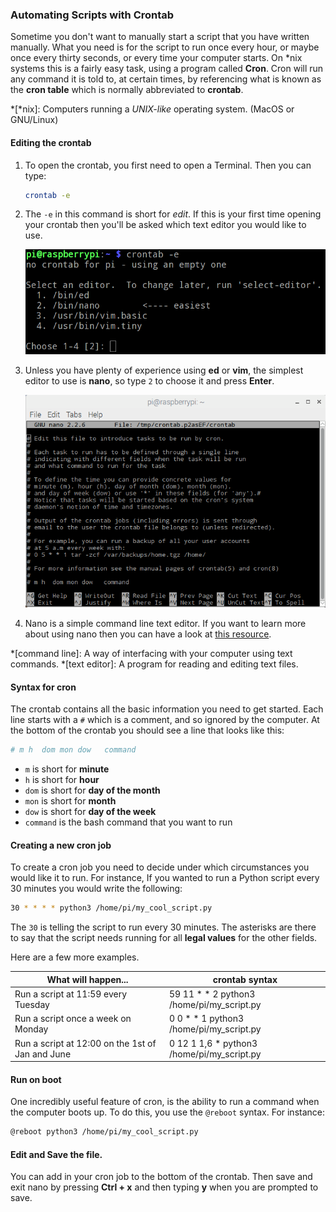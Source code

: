 ### Automating Scripts with Crontab

Sometime you don't want to manually start a script that you have written manually. What you need is for the script to run once every hour, or maybe once every thirty seconds, or every time your computer starts. On *nix systems this is a fairly easy task, using a program called **Cron**. Cron will run any command it is told to, at certain times, by referencing what is known as the **cron table** which is normally abbreviated to **crontab**.

*[*nix]: Computers running a *UNIX-like* operating system. (MacOS or GNU/Linux)

#### Editing the crontab

1. To open the crontab, you first need to open a Terminal. Then you can type:

	~~~bash
	crontab -e
	~~~

1. The `-e` in this command is short for *edit*. If this is your first time opening your crontab then you'll be asked which text editor you would like to use.

	![editor-choice](images/crontab-editor.png)
	
1. Unless you have plenty of experience using **ed** or **vim**, the simplest editor to use is **nano**, so type `2` to choose it and press **Enter**.

	![crontab in nano](images/crontab-nano.png)
	
1. Nano is a simple command line text editor. If you want to learn more about using nano then you can have a look at [this resource](nix-bash-using-nano).

*[command line]: A way of interfacing with your computer using text commands.
*[text editor]: A program for reading and editing text files.

#### Syntax for cron

The crontab contains all the basic information you need to get started. Each line starts with a `#` which is a comment, and so ignored by the computer. At the bottom of the crontab you should see a line that looks like this:

```bash
# m h  dom mon dow   command
```

- `m` is short for **minute**
- `h` is short for **hour**
- `dom` is short for **day of the month**
- `mon` is short for **month**
- `dow` is short for **day of the week**
- `command` is the bash command that you want to run

#### Creating a new cron job

To create a cron job you need to decide under which circumstances you would like it to run. For instance, If you wanted to run a Python script every 30 minutes you would write the following:

```bash
30 * * * * python3 /home/pi/my_cool_script.py
```

The `30` is telling the script to run every 30 minutes. The asterisks are there to say that the script needs running for all **legal values** for the other fields.

Here are a few more examples.

| What will happen...                              | crontab syntax                    |
|--------------------------------------------------|-----------------------------------|
| Run a script at 11:59 every Tuesday              | 59 11 * * 2 python3 /home/pi/my_script.py  |
| Run a script once a week on Monday               | 0 0 * * 1 python3 /home/pi/my_script.py    |
| Run a script at 12:00 on the 1st of Jan and June | 0 12 1 1,6 * python3 /home/pi/my_script.py |

#### Run on boot
One incredibly useful feature of cron, is the ability to run a command when the computer boots up. To do this, you use the `@reboot` syntax. For instance:

```bash
@reboot python3 /home/pi/my_cool_script.py
```

#### Edit and Save the file.
You can add in your cron job to the bottom of the crontab. Then save and exit nano by pressing **Ctrl + x** and then typing **y** when you are prompted to save. 

